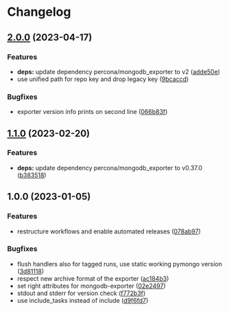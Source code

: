 # Changelog

## [2.0.0](https://github.com/rolehippie/mongodb/compare/v1.1.0...v2.0.0) (2023-04-17)


### Features

* **deps:** update dependency percona/mongodb_exporter to v2 ([adde50e](https://github.com/rolehippie/mongodb/commit/adde50e80077052e3cffda25a49c1432b04f8d1b))
* use unified path for repo key and drop legacy key ([9bcaccd](https://github.com/rolehippie/mongodb/commit/9bcaccdb6cff83bc54e0ab6eded7269e9af50f43))


### Bugfixes

* exporter version info prints on second line ([066b83f](https://github.com/rolehippie/mongodb/commit/066b83ff53bd73cdc8440ae40a5f0aea27f45239))

## [1.1.0](https://github.com/rolehippie/mongodb/compare/v1.0.0...v1.1.0) (2023-02-20)


### Features

* **deps:** update dependency percona/mongodb_exporter to v0.37.0 ([b383518](https://github.com/rolehippie/mongodb/commit/b3835188879fb13271df0e31de0dfb7a460abe61))

## 1.0.0 (2023-01-05)


### Features

* restructure workflows and enable automated releases ([078ab97](https://github.com/rolehippie/mongodb/commit/078ab9745003be217f8cff35132766384ef2742b))


### Bugfixes

* flush handlers also for tagged runs, use static working pymongo version ([3d81118](https://github.com/rolehippie/mongodb/commit/3d8111826bd298b7636e81400052bd988822eac2))
* respect new archive format of the exporter ([ac184b3](https://github.com/rolehippie/mongodb/commit/ac184b319d7b5910aab5e76a136dee4a14e18fcf))
* set right attributes for mongodb-exporter ([02e2497](https://github.com/rolehippie/mongodb/commit/02e249799f214472162f41398ef6d4e6e3c84196))
* stdout and stderr for version check ([f772b3f](https://github.com/rolehippie/mongodb/commit/f772b3f8dd6dc3c175412736801bb48b885df8f0))
* use include_tasks instead of include ([d9f6fd7](https://github.com/rolehippie/mongodb/commit/d9f6fd7540cb9a5c6ae47d678ae64aacd3e43b80))
